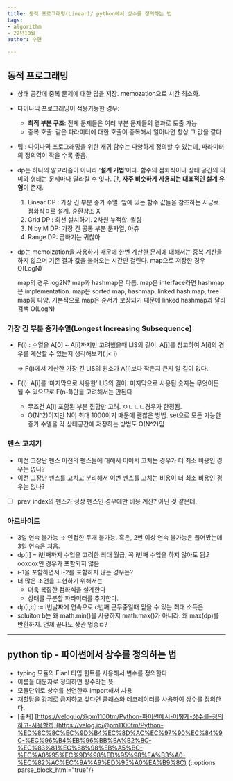```yaml
---
title: 동적 프로그래밍(Linear)/ python에서 상수를 정의하는 법
tags:
- algorithm
- 22년10월
author: 수현

---
```


## 동적 프로그래밍

- 상태 공간에 중복 문제에 대한 답을 저장. memozation으로 시간 최소화.
- 다이나믹 프로그래밍이 적용가능한 경우:
    - **최적 부분 구조**: 전체 문제들은 여러 부분 문제들의 결과로 도출 가능
    - 중복 호출: 같은 파라미터에 대한 호출이 중복해서 일어나면 항상 그 값을 같다
- 팁 : 다이나믹 프로그래밍을 위한 재귀 함수는 다양하게 정의할 수 있는데, 파라미터의 정의역이 작을 수록 좋음.
- dp는 하나의 알고리즘이 아니라 ‘**설계 기법**’이다. 함수의 점화식이나 상태 공간의 의미와 형태는 문제마다 달라질 수 잇다. 단, **자주 비슷하게 사용되는 대표적인 설계 유형**이 존재.
    1. Linear DP : 가장 긴 부분 증가 수열. 앞에 있는 함수 값들을 참조하는 시긍로 점화식ㅇ르 설계. 순환참조 X
    2. Grid DP : 회선 설치하기. 2차원 누적합. 퀼팅
    3. N by M DP: 가장 긴 공통 부분 문자열, 아츄
    4. Range DP: 곱하기는 귀찮아 
- dp는 memoization을 사용하기 때문에 한번 계산한 문제에 대해서는 중복 계산을 하지 않으며 기존 결과 값을 불러오는 시간만 걸린다. map으로 저장한 경우 O(LogN)
    
    map의 경우 log2N? map과 hashmap은 다름. map은 interface라면 hashmap은 implementation. map은 sorted map, hashmap, linked hash map, tree map등 다양. 기본적으로 map은 순서가 보장되기 때문에 linked hashmap과 달리 검색 O(LogN)
    

### 가장 긴 부분 증가수열(Longest Increasing Subsequence)

- F(i) : 수열을 A[0] ~ A[i]까지만 고려했을때 LIS의 길이. A[j]를 참고하여 A[i]의 경우를 계산할 수 있는지 생각해보기( j< i)
    
    ⇒  F(j)에서 계산한 가장 긴 LIS의 원소가 A[i]보다 작은지 큰지 알 길이 없다.
    
- F(i): A[i]를 ‘마지막으로 사용한’ LIS의 길이. 마지막으로 사용된 숫자는 무엇이든 될 수 있으므로 F(n-1)만을 고려해서는 안된다
    - 무조건 A[i] 포함된 부분 집합만 고려. ㅇㄴㄴㄴ경우가 한정됨.
    - O(N^2)이지만 N이 최대 1000이기 때문에 괜찮은 방법. set으로 모든 가능한 증가 수열을 각 상태공간에 저장하는 방법도  O(N^2)임

### 펜스 고치기

- 이전 고장난 펜스 이전의 펜스들에 대해서 이어서 고치는 경우가 더 최소 비용인 경우는 없나?
- 이전 고장난 펜스를 고치고 분리해서 이번 펜스를 고치는 비용이 더 최소 비용인 경우는 없나?
- [ ]  prev_index의 펜스가 정상 펜스인 경우에만 비용 계산? 아닌 것 같은데.

### 아르바이트

- 3일 연속 불가능 → 인접한 두개 불가능. 혹은, 2번 이상 연속 불가능은 풀어봤는데 3일 연속은 처음.
- dp[i] = i번째까지 수업을 고려한 최대 월급, 꼭 i번째 수업을 하지 않아도 됨.? ooxoox인 경우가 포함되지 않음
- i-1을 포함하면서 i-2를 포함하지 않는 경우는?
- 더 많은 조건을 표현하기 위해서는
    - 더욱 복잡한 점화식을 설계한다
    - 상태를 구분할 파라미터를 추가한다.
- dp[i,c] := i번날짜에 연속으로 c번째 근무중일때 얻을 수 있는 최대 소득은
- soluiton b는 왜 math.min()을 사용하지 math.max()가 아니라. 왜 max(dp)를 반환하지. 언제 끝나도 상관 업승ㅁ?

<hr>

## python tip - 파이썬에서 상수를 정의하는 법

- typing 모듈의 Fianl 타입 힌트를 사용해서 변수를 정의한다
- 이름을 대문자로 정의하면 상수라는 뜻
- 모듈단위로 상수를 선언한후 import해서 사용
- 재할당을 강제로 금지하고 싶다면 클래스와 데코레이터를 사용하여 상수를 정의한다.
- [출처] [https://velog.io/@pm1100tm/Python-파이썬에서-어떻게-상수를-정의하고-사용할까](https://velog.io/@pm1100tm/Python-%ED%8C%8C%EC%9D%B4%EC%8D%AC%EC%97%90%EC%84%9C-%EC%96%B4%EB%96%BB%EA%B2%8C-%EC%83%81%EC%88%98%EB%A5%BC-%EC%A0%95%EC%9D%98%ED%95%98%EA%B3%A0-%EC%82%AC%EC%9A%A9%ED%95%A0%EA%B9%8C)
{::options parse_block_html="true"/}

<div style = "text-align: justify">